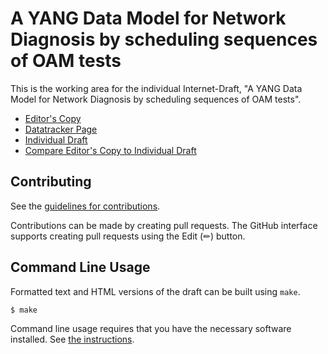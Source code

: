 # A YANG Data Model for Network Diagnosis by scheduling sequences of OAM tests

This is the working area for the individual Internet-Draft, "A YANG Data Model for Network Diagnosis by scheduling sequences of OAM tests".

* [Editor's Copy](https://vlopezalvarez.github.io/draft-ietf-opsawg-scheduling-oam-tests/#go.draft-ietf-opsawg-scheduling-oam-tests.html)
* [Datatracker Page](https://datatracker.ietf.org/doc/draft-ietf-opsawg-scheduling-oam-tests)
* [Individual Draft](https://datatracker.ietf.org/doc/html/draft-ietf-opsawg-scheduling-oam-tests)
* [Compare Editor's Copy to Individual Draft](https://vlopezalvarez.github.io/draft-ietf-opsawg-scheduling-oam-tests/#go.draft-ietf-opsawg-scheduling-oam-tests.diff)


## Contributing

See the
[guidelines for contributions](https://github.com/vlopezalvarez/draft-contreras-opsawg-scheduling-oam-tests/blob/main/CONTRIBUTING.md).

Contributions can be made by creating pull requests.
The GitHub interface supports creating pull requests using the Edit (✏) button.


## Command Line Usage

Formatted text and HTML versions of the draft can be built using `make`.

```sh
$ make
```

Command line usage requires that you have the necessary software installed.  See
[the instructions](https://github.com/martinthomson/i-d-template/blob/main/doc/SETUP.md).


